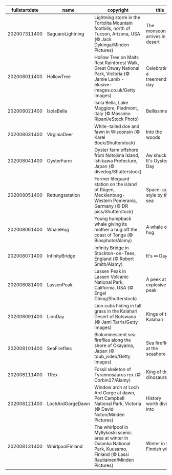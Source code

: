 |fullstartdate|name|copyright|title|image|
|--|--|--|--|--|
202007311400|SaguaroLightning|Lightning storm in the Tortolita Mountain foothills, north of Tucson, Arizona, USA (© Jack Dykinga/Minden Pictures)|The monsoon arrives in the desert|![](/en-AU/2020/08/202007311400SaguaroLightning.jpg)|
202008011400|HollowTree|Hollow Tree on Maits Rest Rainforest Walk, Great Otway National Park, Victoria (© Jamie Lamb - elusive-images.co.uk/Getty Images)|Celebrating a treemendous day|![](/en-AU/2020/08/202008011400HollowTree.jpg)|
202008021400|IsolaBella|Isola Bella, Lake Maggiore, Piedmont, Italy (© Massimo Ripani/eStock Photo)|Bellissima!|![](/en-AU/2020/08/202008021400IsolaBella.jpg)|
202008031400|VirginiaDeer|White-tailed doe and fawn in Wisconsin (© Karel Bock/Shutterstock)|Into the woods|![](/en-AU/2020/08/202008031400VirginiaDeer.jpg)|
202008041400|OysterFarm|Oyster farm offshore from Notojima Island, Ishikawa Prefecture, Japan (© divedog/Shutterstock)|Aw shucks, It's Oyster Day|![](/en-AU/2020/08/202008041400OysterFarm.jpg)|
202008051400|Rettungsstation|Former lifeguard station on the island of Rügen, Mecklenburg-Western Pomerania, Germany (© DR pics/Shutterstock)|Space-age style by the sea|![](/en-AU/2020/08/202008051400Rettungsstation.jpg)|
202008061400|WhaleHug|Young humpback whale giving its mother a hug off the coast of Tonga (© Biosphoto/Alamy)|A whale of a hug|![](/en-AU/2020/08/202008061400WhaleHug.jpg)|
202008071400|InfinityBridge|Infinity Bridge in Stockton-on-Tees, England (© Robert Smith/Alamy)|It's ∞ Day!|![](/en-AU/2020/08/202008071400InfinityBridge.jpg)|
202008081400|LassenPeak|Lassen Peak in Lassen Volcanic National Park, California, USA (© Engel Ching/Shutterstock)|A peek at an explosive peak|![](/en-AU/2020/08/202008081400LassenPeak.jpg)|
202008091400|LionDay|Lion cubs hiding in tall grass in the Kalahari Desert of Botswana (© Jami Tarris/Getty Images)|Kings of the Kalahari|![](/en-AU/2020/08/202008091400LionDay.jpg)|
202008101400|SeaFireflies|Bioluminescent sea fireflies along the shore of Okayama, Japan (© tdub_video/Getty Images)|Sea fireflies at the seashore|![](/en-AU/2020/08/202008101400SeaFireflies.jpg)|
202008111400|TRex|Fossil skeleton of Tyrannosaurus rex (© Corbin17/Alamy)|King of the dinosaurs|![](/en-AU/2020/08/202008111400TRex.jpg)|
202008121400|LochArdGorgeDawn|Window arch at Loch Ard Gorge at dawn, Port Campbell National Park, Victoria (© David Noton/Minden Pictures)|History worth diving into|![](/en-AU/2020/08/202008121400LochArdGorgeDawn.jpg)|
202008131400|WhirlpoolFinland|The whirlpool in Myllykoski scenic area at winter in Oulanka National Park, Kuusamo, Finland (© Lassi Rautiainen/Minden Pictures)|Winter in the Finnish wilds|![](/en-AU/2020/08/202008131400WhirlpoolFinland.jpg)|
